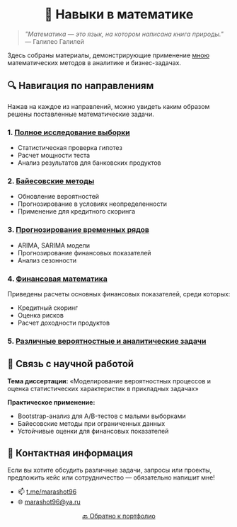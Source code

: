 # <div align="center">  📐 Навыки в математике </div>

> *"Математика — это язык, на котором написана книга природы."* — Галилео Галилей

Здесь собраны материалы, демонстрирующие применение [мною](https://github.com/marashot96/portfolio) математических методов в аналитике и бизнес-задачах.

## 🔍 Навигация по направлениям
Нажав на каждое из направлений, можно увидеть каким образом решены поставленные математические задачи.

### 1. [Полное исследование выборки](A_B_Testing/)
- Статистическая проверка гипотез
- Расчет мощности теста
- Анализ результатов для банковских продуктов

### 2. [Байесовские методы](Bayesian_Methods/)
- Обновление вероятностей
- Прогнозирование в условиях неопределенности
- Применение для кредитного скоринга

### 3. [Прогнозирование временных рядов](Time_Series_Forecasting/)
- ARIMA, SARIMA модели
- Прогнозирование финансовых показателей
- Анализ сезонности

### 4. [Финансовая математика](Financial_Mathematics/)
Приведены расчеты основных финансовых показателей, среди которых:
- Кредитный скоринг
- Оценка рисков
- Расчет доходности продуктов

### 5. [Различные вероятностные и аналитические задачи](/Math/math-problems.pdf)


## 🧠 Связь с научной работой
**Тема диссертации:** «Моделирование вероятностных процессов и оценка статистических характеристик в прикладных задачах»

**Практическое применение:**
- Bootstrap-анализ для A/B-тестов с малыми выборками
- Байесовские методы при ограниченных данных
- Устойчивые оценки для финансовых показателей

## 💼 Контактная информация
Если вы хотите обсудить различные задачи, запросы или проекты, предложить кейс или сотрудничество — обязательно напишит мне!

- 📫 [t.me/marashot96](https://t.me/marashot96)
- 🌐 [marashot96@ya.ru](mailto:marashot96@ya.ru)

<div align="center">  <a href="https://github.com/marashot96/portfolio">🔙 Обратно к портфолио </a> </div>

